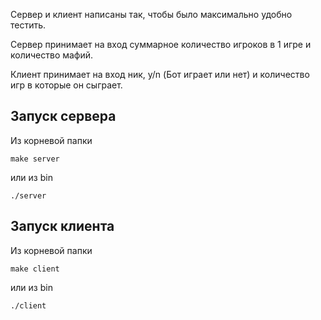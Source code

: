 Сервер и клиент написаны так, чтобы было максимально удобно тестить.

Сервер принимает на вход суммарное количество игроков в 1 игре и количество мафий.

Клиент принимает на вход ник, y/n (Бот играет или нет) и количество игр в которые он сыграет.

## Запуск сервера
Из корневой папки
```
make server
```
или из bin
```
./server
```

## Запуск клиента
Из корневой папки
```
make client
```
или из bin
```
./client
```